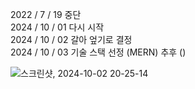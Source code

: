 2022 / 7 / 19 중단<br>
2024 / 10 / 01 다시 시작<br>
2024 / 10 / 02 갈아 엎기로 결정<br> 
2024 / 10 / 03 기술 스택 선정 (MERN) 추후 ()

![스크린샷, 2024-10-02 20-25-14](https://github.com/user-attachments/assets/de2c6b00-cd4b-47c2-b830-8ec5e17ac5ad)
